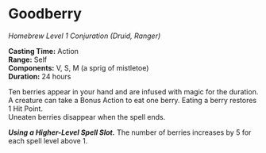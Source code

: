 # Goodberry
*Homebrew*
*Level 1 Conjuration (Druid, Ranger)*

**Casting Time:** Action  
**Range:** Self  
**Components:** V, S, M (a sprig of mistletoe)  
**Duration:** 24 hours

Ten berries appear in your hand and are infused with magic for the duration. A creature can take a Bonus Action to eat one berry. Eating a berry restores 1 Hit Point.  
Uneaten berries disappear when the spell ends.

***Using a Higher-Level Spell Slot.*** The number of berries increases by 5 for each spell level above 1.